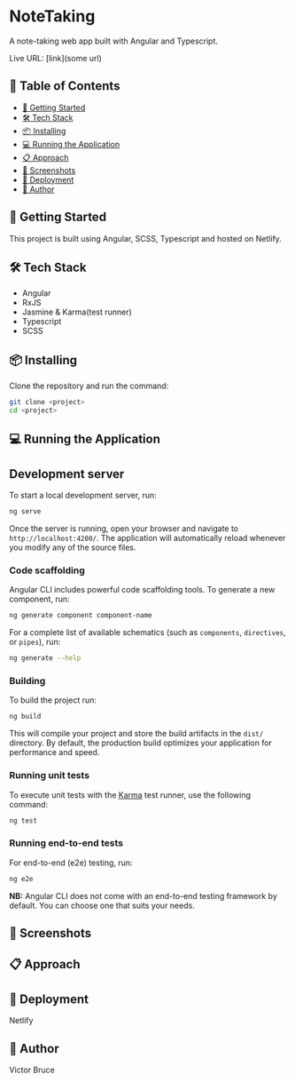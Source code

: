 # NoteTaking

A note-taking web app built with Angular and Typescript.

Live URL: [link](some url)

## 📌 Table of Contents

- [🚀 Getting Started](#-getting-started)
- [🛠️ Tech Stack](#-tech-stack)
- [📦 Installing](#-installing)
- [💻 Running the Application](#-running-the-application)
- [📋 Approach](#-approach)
- [📸 Screenshots](#-screenshots)
- [🚀 Deployment](#-deployment)
- [👤 Author](#-author)

## 🚀 Getting Started
This project is built using Angular, SCSS, Typescript and hosted on Netlify.

## 🛠️ Tech Stack
- Angular
- RxJS
- Jasmine & Karma(test runner)
- Typescript
- SCSS

## 📦 Installing

Clone the repository and run the command:

```sh
git clone <project>
cd <project>
```

## 💻 Running the Application

## Development server

To start a local development server, run:

```bash
ng serve
```

Once the server is running, open your browser and navigate to `http://localhost:4200/`. The application will automatically reload whenever you modify any of the source files.

### Code scaffolding

Angular CLI includes powerful code scaffolding tools. To generate a new component, run:

```bash
ng generate component component-name
```

For a complete list of available schematics (such as `components`, `directives`, or `pipes`), run:

```bash
ng generate --help
```

### Building

To build the project run:

```bash
ng build
```

This will compile your project and store the build artifacts in the `dist/` directory. By default, the production build optimizes your application for performance and speed.

### Running unit tests

To execute unit tests with the [Karma](https://karma-runner.github.io) test runner, use the following command:

```bash
ng test
```

### Running end-to-end tests

For end-to-end (e2e) testing, run:

```bash
ng e2e
```

**NB:** Angular CLI does not come with an end-to-end testing framework by default. You can choose one that suits your needs.

## 📸 Screenshots

## 📋 Approach

## 🚀 Deployment

Netlify

## 👤 Author

Victor Bruce